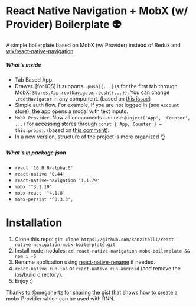 # React Native Navigation + MobX (w/ Provider) Boilerplate 👽

A simple boilerplate based on MobX (w/ Provider) instead of Redux and [wix/react-native-navigation](https://github.com/wix/react-native-navigation).

##### What's inside
- Tab Based App.
- Drawer. [for iOS] It supports `.push({...})`s for the first tab through MobX: `Stores.App.rootNavigator.push({...})`. You can change `.rootNavigator` in any component. (based on [this issue](https://github.com/wix/react-native-navigation/issues/1143))
- Simple auth flow. For example, If you are not logged in (see `Account` store), the app opens a modal with text inputs.
- `MobX Provider`. Now all components can use `@inject('App', 'Counter', ...)` for accessing stores through `const { App, Counter } = this.props;`. (based on [this comment](https://github.com/wix/react-native-navigation/issues/187#issuecomment-265946012)).
- In a new version, structure of the project is more organized 👌

##### What's in package.json
- `react '16.0.0-alpha.6'`
- `react-native '0.44'`
- `react-native-navigation '1.1.79'`
- `mobx '^3.1.10'`
- `mobx-react '^4.1.8'`
- `mobx-persist '^0.3.3',`

# Installation
1. Clone this repo: `git clone https://github.com/kanzitelli/react-native-navigation-mobx-boilerplate.git`
2. Install node modules: `cd react-native-navigation-mobx-boilerplate && npm i -S`
3. Rename application using [react-native-rename](https://github.com/junedomingo/react-native-rename) if needed.
4. `react-native run-ios` or `react-native run-android` (and remove the ios/build directory).
5. Enjoy :)

Thanks to [@megahertz](https://github.com/megahertz) for sharing the [gist](https://github.com/wix/react-native-navigation/issues/187#issuecomment-265946012) that shows how to create a mobx Provider which can be used with RNN.
